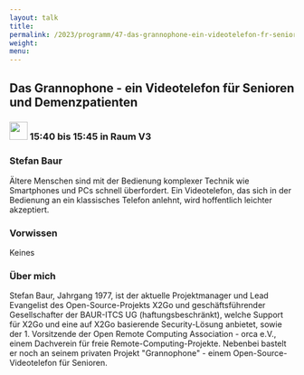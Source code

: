 ```yaml
---
layout: talk
title:
permalink: /2023/programm/47-das-grannophone-ein-videotelefon-fr-senioren-und-demenzpatienten/
weight:
menu:
---
```

## Das Grannophone - ein Videotelefon für Senioren und Demenzpatienten

### <img height = "32" src="../../../images/lightning.svg"> 15:40 bis 15:45 in Raum V3

### Stefan Baur

Ältere Menschen sind mit der Bedienung komplexer Technik wie Smartphones und PCs schnell überfordert. Ein Videotelefon, das sich in der Bedienung an ein klassisches Telefon anlehnt, wird hoffentlich leichter akzeptiert.

### Vorwissen

Keines

### Über mich

Stefan Baur, Jahrgang 1977, ist der aktuelle Projektmanager und Lead Evangelist des Open-Source-Projekts X2Go und geschäftsführender Gesellschafter der BAUR-ITCS UG (haftungsbeschränkt), welche Support für X2Go und eine auf X2Go basierende Security-Lösung anbietet, sowie der 1. Vorsitzende der Open Remote Computing Association - orca e.V., einem Dachverein für freie Remote-Computing-Projekte. Nebenbei bastelt er noch an seinem privaten Projekt "Grannophone" - einem Open-Source-Videotelefon für Senioren.

